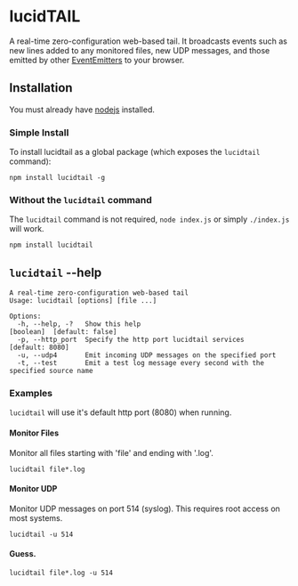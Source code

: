 lucidTAIL
=========

A real-time zero-configuration web-based tail. It broadcasts events such as
new lines added to any monitored files, new UDP messages, and those emitted by other
[EventEmitters](http://nodejs.org/api/events.html#events_class_events_eventemitter)
to your browser.

Installation
------------

You must already have [nodejs](http://nodejs.org/download/) installed.

### Simple Install

To install lucidtail as a global package (which exposes the `lucidtail` command):

	npm install lucidtail -g

### Without the `lucidtail` command

The `lucidtail` command is not required, `node index.js` or simply `./index.js` will work.

	npm install lucidtail

`lucidtail` --help
-------------------

	A real-time zero-configuration web-based tail
	Usage: lucidtail [options] [file ...]

	Options:
	  -h, --help, -?   Show this help                                                       [boolean]  [default: false]
	  -p, --http_port  Specify the http port lucidtail services                             [default: 8080]
	  -u, --udp4       Emit incoming UDP messages on the specified port                   
	  -t, --test       Emit a test log message every second with the specified source name

### Examples

`lucidtail` will use it's default http port (8080) when running.

#### Monitor Files

Monitor all files starting with 'file' and ending with '.log'.

	lucidtail file*.log

#### Monitor UDP

Monitor UDP messages on port 514 (syslog). This requires root access on most systems.

	lucidtail -u 514

#### Guess.

	lucidtail file*.log -u 514
